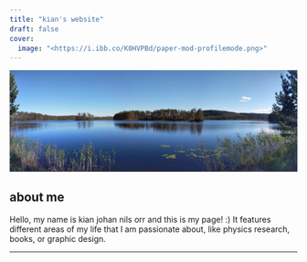 ```yaml
---
title: "kian's website"
draft: false
cover:
  image: "<https://i.ibb.co/K0HVPBd/paper-mod-profilemode.png>"
---
```


![pond in sweden](/sweden.jpg)

## about me

Hello, my name is kian johan nils orr and this is my page! :) It features different areas of my life that I am passionate about, like physics research, books, or graphic design.
___
